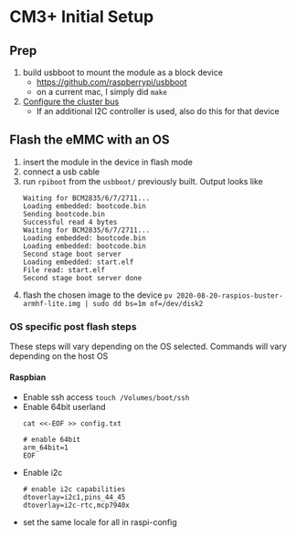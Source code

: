 # CM3+ Initial Setup

## Prep 
1. build usbboot to mount the module as a block device
	* https://github.com/raspberrypi/usbboot
	* on a current mac, I simply did `make` 
1. [Configure the cluster bus](https://docs.turingpi.com/turing_pi/children/i2c_cluster_bus/)
	* If an additional I2C controller is used, also do this for that device

## Flash the eMMC with an OS
1. insert the module in the device in flash mode
1. connect a usb cable
1. run `rpiboot` from the `usbboot/` previously built. Output looks like
	```
	Waiting for BCM2835/6/7/2711...
	Loading embedded: bootcode.bin
	Sending bootcode.bin
	Successful read 4 bytes
	Waiting for BCM2835/6/7/2711...
	Loading embedded: bootcode.bin
	Loading embedded: bootcode.bin
	Second stage boot server
	Loading embedded: start.elf
	File read: start.elf
	Second stage boot server done
	```
1. flash the chosen image to the device
	`pv 2020-08-20-raspios-buster-armhf-lite.img | sudo dd bs=1m of=/dev/disk2`

### OS specific post flash steps
These steps will vary depending on the OS selected. Commands will vary depending on the host OS

#### Raspbian
* Enable ssh access
	`touch /Volumes/boot/ssh`
* Enable 64bit userland
	```
	cat <<-EOF >> config.txt
	
	# enable 64bit
	arm_64bit=1
	EOF
	```
* Enable i2c
	```
	# enable i2c capabilities
	dtoverlay=i2c1,pins_44_45
	dtoverlay=i2c-rtc,mcp7940x
	```
* set the same locale for all in raspi-config
